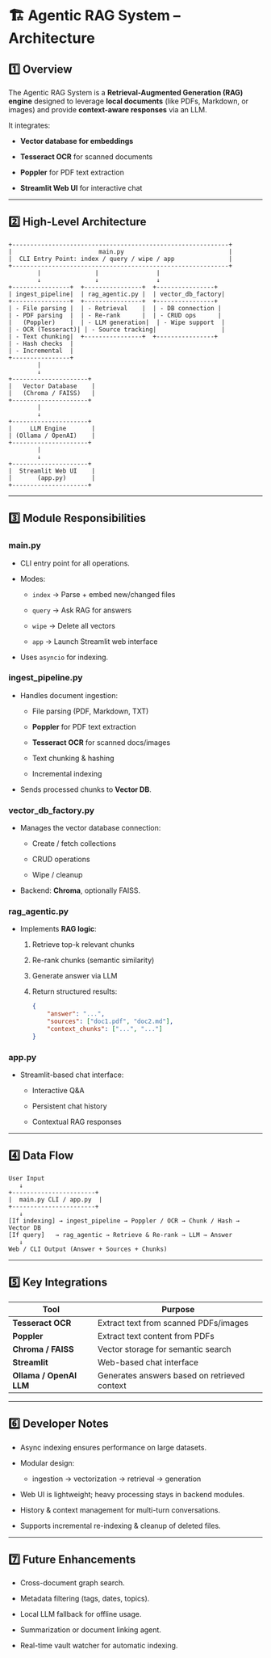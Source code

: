 
# 🏗️ Agentic RAG System – Architecture

## 1️⃣ **Overview**

The Agentic RAG System is a **Retrieval-Augmented Generation (RAG) engine** designed to leverage **local documents** (like PDFs, Markdown, or images) and provide **context-aware responses** via an LLM.

It integrates:

- **Vector database for embeddings**
    
- **Tesseract OCR** for scanned documents
    
- **Poppler** for PDF text extraction
    
- **Streamlit Web UI** for interactive chat
    

---

## 2️⃣ **High-Level Architecture**

```
+------------------------------------------------------------+
|                        main.py                             |
|  CLI Entry Point: index / query / wipe / app               |
+------------------------------------------------------------+
        |               |                |
        ↓               ↓                ↓
+----------------+  +----------------+  +----------------+
| ingest_pipeline|  | rag_agentic.py |  | vector_db_factory|
+----------------+  +----------------+  +----------------+
| - File parsing |  | - Retrieval    |  | - DB connection |
| - PDF parsing  |  | - Re-rank      |  | - CRUD ops      |
|   (Poppler)    |  | - LLM generation|  | - Wipe support  |
| - OCR (Tesseract)| | - Source tracking|                  |
| - Text chunking|  +----------------+  +----------------+
| - Hash checks  |        
| - Incremental  |        
+----------------+        
        |
        ↓
+---------------------+
|   Vector Database    |
|   (Chroma / FAISS)   |
+---------------------+
        |
        ↓
+---------------------+
|     LLM Engine       |
| (Ollama / OpenAI)    |
+---------------------+
        |
        ↓
+---------------------+
|  Streamlit Web UI    |
|       (app.py)       |
+---------------------+
```

---

## 3️⃣ **Module Responsibilities**

### **main.py**

- CLI entry point for all operations.
    
- Modes:
    
    - `index` → Parse + embed new/changed files
        
    - `query` → Ask RAG for answers
        
    - `wipe` → Delete all vectors
        
    - `app` → Launch Streamlit web interface
        
- Uses `asyncio` for indexing.
    

### **ingest_pipeline.py**

- Handles document ingestion:
    
    - File parsing (PDF, Markdown, TXT)
        
    - **Poppler** for PDF text extraction
        
    - **Tesseract OCR** for scanned docs/images
        
    - Text chunking & hashing
        
    - Incremental indexing
        
- Sends processed chunks to **Vector DB**.
    

### **vector_db_factory.py**

- Manages the vector database connection:
    
    - Create / fetch collections
        
    - CRUD operations
        
    - Wipe / cleanup
        
- Backend: **Chroma**, optionally FAISS.
    

### **rag_agentic.py**

- Implements **RAG logic**:
    
    1. Retrieve top-k relevant chunks
        
    2. Re-rank chunks (semantic similarity)
        
    3. Generate answer via LLM
        
    4. Return structured results:
        
        ```json
        {
            "answer": "...",
            "sources": ["doc1.pdf", "doc2.md"],
            "context_chunks": ["...", "..."]
        }
        ```
        

### **app.py**

- Streamlit-based chat interface:
    
    - Interactive Q&A
        
    - Persistent chat history
        
    - Contextual RAG responses
        

---

## 4️⃣ **Data Flow**

```
User Input
   ↓
+-----------------------+
|  main.py CLI / app.py  |
+-----------------------+
   ↓
[If indexing] → ingest_pipeline → Poppler / OCR → Chunk / Hash → Vector DB
[If query]   → rag_agentic → Retrieve & Re-rank → LLM → Answer
   ↓
Web / CLI Output (Answer + Sources + Chunks)
```

---

## 5️⃣ **Key Integrations**

|Tool|Purpose|
|---|---|
|**Tesseract OCR**|Extract text from scanned PDFs/images|
|**Poppler**|Extract text content from PDFs|
|**Chroma / FAISS**|Vector storage for semantic search|
|**Streamlit**|Web-based chat interface|
|**Ollama / OpenAI LLM**|Generates answers based on retrieved context|

---

## 6️⃣ **Developer Notes**

- Async indexing ensures performance on large datasets.
    
- Modular design:
    
    - ingestion → vectorization → retrieval → generation
        
- Web UI is lightweight; heavy processing stays in backend modules.
    
- History & context management for multi-turn conversations.
    
- Supports incremental re-indexing & cleanup of deleted files.
    

---

## 7️⃣ **Future Enhancements**

- Cross-document graph search.
    
- Metadata filtering (tags, dates, topics).
    
- Local LLM fallback for offline usage.
    
- Summarization or document linking agent.
    
- Real-time vault watcher for automatic indexing.
    
